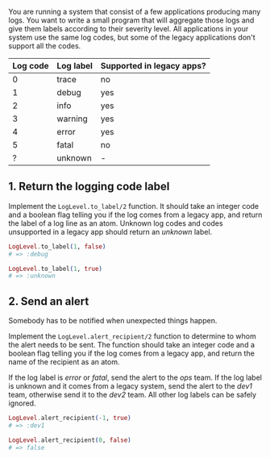 You are running a system that consist of a few applications producing many logs. You want to write a small program that will aggregate those logs and give them labels according to their severity level. All applications in your system use the same log codes, but some of the legacy applications don't support all the codes.

| Log code | Log label | Supported in legacy apps? |
| -------- | --------- | ------------------------- |
| 0        | trace     | no                        |
| 1        | debug     | yes                       |
| 2        | info      | yes                       |
| 3        | warning   | yes                       |
| 4        | error     | yes                       |
| 5        | fatal     | no                        |
| ?        | unknown   | -                         |

## 1. Return the logging code label

Implement the `LogLevel.to_label/2` function. It should take an integer code and a boolean flag telling you if the log comes from a legacy app, and return the label of a log line as an atom. Unknown log codes and codes unsupported in a legacy app should return an _unknown_ label.

```elixir
LogLevel.to_label(1, false)
# => :debug

LogLevel.to_label(1, true)
# => :unknown
```

## 2. Send an alert

Somebody has to be notified when unexpected things happen.

Implement the `LogLevel.alert_recipient/2` function to determine to whom the alert needs to be sent. The function should take an integer code and a boolean flag telling you if the log comes from a legacy app, and return the name of the recipient as an atom.

If the log label is _error_ or _fatal_, send the alert to the _ops_ team. If the log label is unknown and it comes from a legacy system, send the alert to the _dev1_ team, otherwise send it to the _dev2_ team. All other log labels can be safely ignored.

```elixir
LogLevel.alert_recipient(-1, true)
# => :dev1

LogLevel.alert_recipient(0, false)
# => false
```
